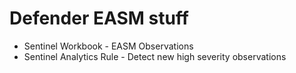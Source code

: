 # Defender EASM stuff

- Sentinel Workbook - EASM Observations
- Sentinel Analytics Rule - Detect new high severity observations
